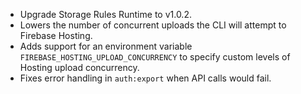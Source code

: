 - Upgrade Storage Rules Runtime to v1.0.2.
- Lowers the number of concurrent uploads the CLI will attempt to Firebase Hosting.
- Adds support for an environment variable `FIREBASE_HOSTING_UPLOAD_CONCURRENCY` to specify custom levels of Hosting upload concurrency.
- Fixes error handling in `auth:export` when API calls would fail.
